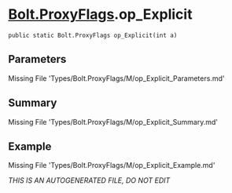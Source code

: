# [Bolt.ProxyFlags](Types/Bolt.ProxyFlags.md).op_Explicit
`public static Bolt.ProxyFlags op_Explicit(int a)`
## Parameters
Missing File 'Types/Bolt.ProxyFlags/M/op_Explicit_Parameters.md'
## Summary
Missing File 'Types/Bolt.ProxyFlags/M/op_Explicit_Summary.md'
## Example
Missing File 'Types/Bolt.ProxyFlags/M/op_Explicit_Example.md'

*THIS IS AN AUTOGENERATED FILE, DO NOT EDIT*
